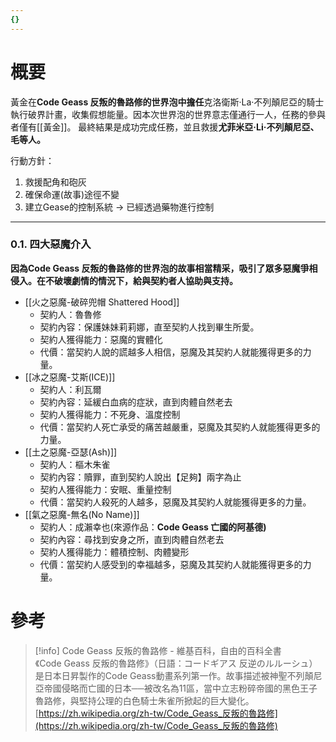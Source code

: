 ```yaml
---
{}
---
```

# 概要

黃金在**Code Geass 反叛的魯路修的世界泡中擔任**克洛衛斯·La·不列顛尼亞的騎士執行破界計畫，收集假想能量。因本次世界泡的世界意志僅通行一人，任務的參與者僅有[[黃金]]。 最終結果是成功完成任務，並且救援**尤菲米亞·Li·不列顛尼亞、毛等人。**

行動方針：

1. 救援配角和砲灰
2. 確保命運(故事)途徑不變
3. 建立Gease的控制系統 → 已經透過藥物進行控制

---

### 0.1. 四大惡魔介入

**因為Code Geass 反叛的魯路修的世界泡的故事相當精采，吸引了眾多惡魔爭相侵入。在不破壞劇情的情況下，給與契約者人協助與支持。**

- [[火之惡魔-破碎兜帽 Shattered Hood]]
    - 契約人：魯魯修
    - 契約內容：保護妹妹莉莉娜，直至契約人找到畢生所愛。
    - 契約人獲得能力：惡魔的實體化
    - 代價：當契約人說的謊越多人相信，惡魔及其契約人就能獲得更多的力量。
- [[冰之惡魔-艾斯(ICE)]]
    - 契約人：利瓦爾
    - 契約內容：延緩白血病的症狀，直到肉體自然老去
    - 契約人獲得能力：不死身、溫度控制
    - 代價：當契約人死亡承受的痛苦越嚴重，惡魔及其契約人就能獲得更多的力量。
- [[土之惡魔-亞瑟(Ash)]]
    - 契約人：樞木朱雀
    - 契約內容：贖罪，直到契約人說出【足夠】兩字為止
    - 契約人獲得能力：安眠、重量控制
    - 代價：當契約人殺死的人越多，惡魔及其契約人就能獲得更多的力量。
- [[氣之惡魔-無名(No Name)]]
    - 契約人：成瀨幸也(來源作品：**Code Geass 亡國的阿基德)**
    - 契約內容：尋找到安身之所，直到肉體自然老去
    - 契約人獲得能力：體積控制、肉體變形
    - 代價：當契約人感受到的幸福越多，惡魔及其契約人就能獲得更多的力量。

# 參考

> [!info] Code Geass 反叛的魯路修 - 維基百科，自由的百科全書  
> 《Code Geass 反叛的魯路修》（日語：コードギアス 反逆のルルーシュ）是日本日昇製作的Code Geass動畫系列第一作。故事描述被神聖不列顛尼亞帝國侵略而亡國的日本──被改名為11區，當中立志粉碎帝國的黑色王子魯路修，與堅持公理的白色騎士朱雀所掀起的巨大變化。  
> [https://zh.wikipedia.org/zh-tw/Code_Geass_反叛的魯路修](https://zh.wikipedia.org/zh-tw/Code_Geass_反叛的魯路修)